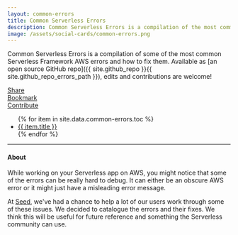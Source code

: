 ```yaml
---
layout: common-errors
title: Common Serverless Errors
description: Common Serverless Errors is a compilation of the most common Serverless Framework errors developers run into on AWS. Also listed, is an explanation of why the error occurred and what you can do to fix it.
image: /assets/social-cards/common-errors.png
---
```


Common Serverless Errors is a compilation of some of the most common Serverless Framework AWS errors and how to fix them. Available as [an open source GitHub repo]({{ site.github_repo }}{{ site.github_repo_errors_path }}), edits and contributions are welcome!

<div class="common-error-header-controls">
  <div class="panel">
    <a href="mailto:?&cc=&bcc=&subject=Debug Serverless Errors&body=Check out this great resource for debugging Serverless errors on AWS - https://seed.run/docs/serverless-errors/">
      <i class="fa fa-envelope" aria-hidden="true"></i>
    </a>
    <a target="_blank" href="https://twitter.com/intent/tweet?url=https%3A%2F%2Fseed.run%2Fdocs%2Fserverless-errors%2F&via=SEED_run&text=Check%20out%20this%20great%20resource%20for%20debugging%20Serverless%20errors%20on%20AWS">
      <i class="fa fa-twitter" aria-hidden="true"></i>
      <span>Share</span>
    </a>
  </div>
  <div class="panel">
    <a href="javascript:alert('Please bookmark this page in your browser')">
      <i class="fa fa-bookmark" aria-hidden="true"></i>
      <span>Bookmark</span>
    </a>
  </div>
  <div class="panel">
    <a target="_blank" href="{{ site.github_repo }}/issues/new?assignees=jayair&labels=enhancement&template=common-serverless-errors.md&title=%5BSLS+ERR%5D">
      <i class="fa fa-plus-square" aria-hidden="true"></i>
      <span>Contribute</span>
    </a>
  </div>
</div>

<ul class="common-error-list fa-ul">
  {% for item in site.data.common-errors.toc %}
    <li>
      <i class="fa-li fa fa-file-text-o"></i>
      <a href="{{ item.url }}">{{ item.title }}</a>
    </li>
  {% endfor %}
</ul>

---

#### About

While working on your Serverless app on AWS, you might notice that some of the errors can be really hard to debug. It can either be an obscure AWS error or it might just have a misleading error message.

At [Seed](/), we've had a chance to help a lot of our users work through some of these issues. We decided to catalogue the errors and their fixes. We think this will be useful for future reference and something the Serverless community can use.
